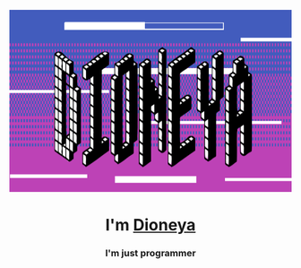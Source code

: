 <img src="https://github.com/Dioneya/Dioneya/blob/main/dioneya.png" height="325"/></h1>
<h1 align="center">I'm <a href="https://daniilshat.ru/" target="_blank">Dioneya</a> 

<h3 align="center">I'm just programmer</h3>
